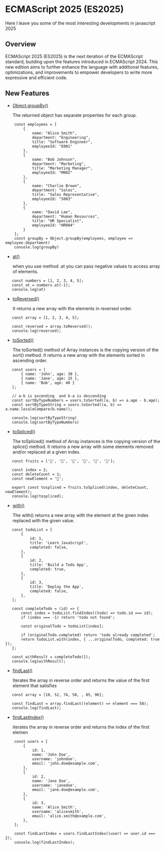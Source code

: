 # ECMAScript 2025 (ES2025)

Here I leave you some of the most interesting developments in javascript 2025

## Overview

ECMAScript 2025 (ES2025) is the next iteration of the ECMAScript standard, building upon the features introduced in ECMAScript 2024. This new edition aims to further enhance the language with additional features, optimizations, and improvements to empower developers to write more expressive and efficient code.

## New Features

- [Object.groupBy()](https://developer.mozilla.org/en-US/docs/Web/JavaScript/Reference/Global_Objects/Object/groupBy)

  The returned object has separate properties for each group.

```
    const employees = [
        {
            name: "Alice Smith",
            department: "Engineering",
            title: "Software Engineer",
            employeeId: "E001"
        },
        {
            name: "Bob Johnson",
            department: "Marketing",
            title: "Marketing Manager",
            employeeId: "M002"
        },
        {
            name: "Charlie Brown",
            department: "Sales",
            title: "Sales Representative",
            employeeId: "S003"
        },
        {
            name: "David Lee",
            department: "Human Resources",
            title: "HR Specialist",
            employeeId: "HR004"
        }
    ];
    const groupBy = Object.groupBy(employees, employee => employee.department)
    console.log(groupBy)

```

- [at()](https://developer.mozilla.org/en-US/docs/Web/JavaScript/Reference/Global_Objects/Array/at)

  when you use method .at you can pass negative values ​​to access array of elements.

```
   const numbers = [1, 2, 3, 4, 5];
   const at = numbers.at(-1);
   console.log(at)
```

- [toReversed()](https://developer.mozilla.org/en-US/docs/Web/JavaScript/Reference/Global_Objects/Array/toReversed)

  It returns a new array with the elements in reversed order.

```
   const array = [1, 2, 3, 4, 5];

   const reversed = array.toReversed();
   console.log(reversed);
```

- [toSorted()](https://developer.mozilla.org/en-US/docs/Web/JavaScript/Reference/Global_Objects/Array/toSorted)

  The toSorted() method of Array instances is the copying version of the sort() method. It returns a new array with the elements sorted in ascending order.

```
   const users = [
       { name: 'John', age: 30 },
       { name: 'Jane', age: 25 },
       { name: 'Bob', age: 40 }
   ];

   // a-b is ascending  and b-a is descending
   const sortByTypeNumbers = users.toSorted((a, b) => a.age - b.age);
   const sortByTypeString = users.toSorted((a, b) => a.name.localeCompare(b.name));

   console.log(sortByTypeString)
   console.log(sortByTypeNumbers)

```

- [toSpliced()](https://developer.mozilla.org/en-US/docs/Web/JavaScript/Reference/Global_Objects/Array/toSpliced)

  The toSpliced() method of Array instances is the copying version of the splice() method. It returns a new array with some elements removed and/or replaced at a given index.

```
   const fruits = ['🍎', '🍌', '🍒', '🍇', '🍊', '🍍'];

   const index = 2;
   const deleteCount = 1;
   const newElement = '🍉';

   export const tospliced = fruits.toSpliced(index, deleteCount, newElement);
   console.log(tospliced);
```

- [with()](https://developer.mozilla.org/en-US/docs/Web/JavaScript/Reference/Global_Objects/Array/with)

  The with() returns a new array with the element at the given index replaced with the given value.

```
   const todoList = [
       {
           id: 1,
           title: 'Learn JavaScript',
           completed: false,
       },
       {
           id: 2,
           title: 'Build a Todo App',
           completed: true,
       },
       {
           id: 3,
           title: 'Deploy the App',
           completed: false,
       },
   ];

   const completeTodo = (id) => {
       const index = todoList.findIndex((todo) => todo.id === id);
       if (index === -1) return 'todo not found';

       const originalTodo = todoList[index];

       if (originalTodo.completed) return 'todo already completed';
       return todoList.with(index, { ...originalTodo, completed: true });
   };

   const withResult = completeTodo(1);
   console.log(withResult);

```

- [findLast()](https://developer.mozilla.org/en-US/docs/Web/JavaScript/Reference/Global_Objects/Array/findLast)

  Iterates the array in reverse order and returns the value of the first element that satisfies

```
   const array = [10, 52, 74, 58, , 85, 96];

   const findLast = array.findLast((element) => element === 58);
   console.log(findLast);

```

- [findLastIndex()](https://developer.mozilla.org/en-US/docs/Web/JavaScript/Reference/Global_Objects/Array/findLastIndex)

  iterates the array in reverse order and returns the index of the first elemen

```
    const users = [
        {
            id: 1,
            name: 'John Doe',
            username: 'johndoe',
            email: 'john.doe@example.com',
        },
        {
            id: 2,
            name: 'Jane Doe',
            username: 'janedoe',
            email: 'jane.doe@example.com',
        },
        {
            id: 3,
            name: 'Alice Smith',
            username: 'alicesmith',
            email: 'alice.smith@example.com',
        },
    ];

    const findLastIndex = users.findLastIndex((user) => user.id === 2);
    console.log(findLastIndex);

```
